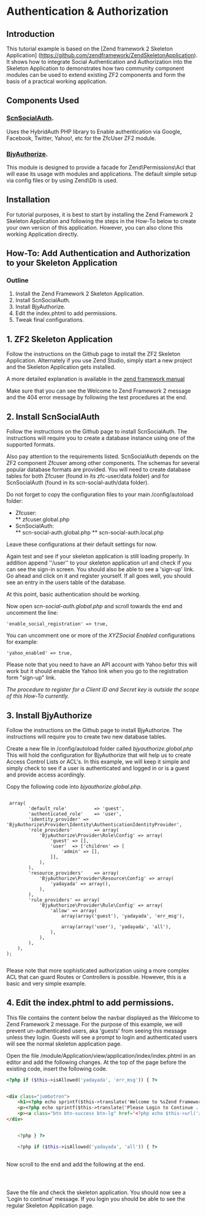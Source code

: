 Authentication & Authorization
==============================

Introduction
------------
This tutorial example is based on the [Zend framework 2 Skeleton Application] (https://github.com/zendframework/ZendSkeletonApplication). It shows how to integrate Social Authentication and Authorization into the Skeleton Application to demonstrates how two community component modules can be used to extend existing ZF2 components and form the basis of a practical working application.

Components Used
---------------
### [ScnSocialAuth](https://github.com/SocalNick/ScnSocialAuth).

Uses the HybridAuth PHP library to Enable authentication via Google, Facebook, Twitter, Yahoo!, etc for the ZfcUser ZF2 module.

### [BjyAuthorize](https://github.com/bjyoungblood/BjyAuthorize).

This module is designed to provide a facade for Zend\Permissions\Acl that will ease its usage with modules and applications. The default simple setup via config files or by using Zend\Db is used.

Installation
------------
For tutorial purposes, it is best to start by installing the Zend Framework 2 Skeleton Application and following the steps in the How-To below to create your own version of this application. However, you can also clone this working Application directly.


How-To: Add Authentication and Authorization to your Skeleton Application
-------------------------------------------------------------------------

### Outline
1. Install the Zend Framework 2 Skeleton Application.
2. Install ScnSocialAuth.
3. Install BjyAuthorize.
4. Edit the index.phtml to add permissions.
5. Tweak final configurations.

## 1. ZF2 Skeleton Application
Follow the instructions on the Github page to install the ZF2 Skeleton Application. Alternately if you use Zend Studio, simply start a new project and the Skeleton Application gets installed. 

A more detailed explanation is available in the [zend framework manual](http://framework.zend.com/manual/current/en/user-guide/skeleton-application.html)

Make sure that you can see the Welcome to Zend Framework 2 message and the 404 error message by following the test procedures at the end.

## 2. Install ScnSocialAuth
Follow the instructions on the Github page to install ScnSocialAuth. The instructions will require you to create a database instance using one of the supported formats. 

Also pay attention to the requirements listed. ScnSocialAuth depends on the ZF2 component Zfcuser among other components. The schemas for several popular database formats are provided. You will need to create database tables for both Zfcuser (found in its zfc-user/data folder) and for ScnSocialAuth (found in its scn-social-auth/data folder).

Do not forget to copy the configuration files to your main /config/autoload folder:
* Zfcuser:         
    ** zfcuser.global.php
* ScnSocialAuth:   
    ** scn-social-auth.global.php
    ** scn-social-auth.local.php
    
Leave these configurations at their default settings for now.

Again test and see if your skeleton application is still loading properly. In addition append ''/user'' to your skeleton application url and check if you can see the sign-in screen. You should also be able to see a 'sign-up' link. Go ahead and click on it and register yourself. If all goes well, you should see an entry in the users table of the database.

At this point, basic authentication should be working.

Now open *scn-social-auth.global.php* and scroll towards the end and uncomment the line:

<pre><code>'enable_social_registration' => true,</code></pre>

You can uncomment one or more of the *XYZSocial Enabled* configurations for example:

<pre><code>'yahoo_enabled' => true,</code></pre>


Please note that you need to have an API account with Yahoo befor this will work but it should enable the Yahoo link when you go to the registration form "sign-up" link.

*The procedure to register for a Client ID and Secret key is outside the scope of this How-To currently.*

## 3. Install BjyAuthorize
Follow the instructions on the Github page to install BjyAuthorize. The instructions will require you to create two new database tables.

Create a new file in /config/autoload folder called *bjyauthorize.global.php* This will hold the configuration for BjyAuthorize that will help us to create Access Control Lists or ACL's. In this example, we will keep it simple and simply check to see if a user is authenticated and logged in or is a guest and provide access acordingly.

Copy the following code into *bjyauthorize.global.php*.

<pre><code>
<?php
return array(
    'bjyauthorize' => array(
        'default_role'          => 'guest',
        'authenticated_role'    => 'user',
        'identity_provider' => 'BjyAuthorize\Provider\Identity\AuthenticationIdentityProvider',
        'role_providers'        => array(
            'BjyAuthorize\Provider\Role\Config' => array(
                'guest' => [],
                'user'  => ['children' => [
                    'admin' => [],
                ]],
            ),                         
        ),
        'resource_providers'    => array(
            'BjyAuthorize\Provider\Resource\Config' => array(
                'yadayada' => array(),
            ),
        ),
        'rule_providers' => array(
            'BjyAuthorize\Provider\Rule\Config' => array(
                'allow' => array(
                    array(array('guest'), 'yadayada', 'err_msg'),
                    
                    array(array('user'), 'yadayada', 'all'),
                ),
            ),
        ),
    ), 
);   
          
</code></pre>

Please note that more sophisticated authorization using a more complex ACL that can guard Routes or Controllers is possible. However, this is a basic and very simple example.

## 4. Edit the index.phtml to add permissions.
This file contains the content below the navbar displayed as the Welcome to Zend Framework 2 message. For the purpose of this example, we will prevent un-authenticated users, aka 'guests' from seeing this message unless they login. Guests will see a prompt to login and authenticated users will see the normal skeleton application page.

Open the file /module/Application/view/application/index/index.phtml in an editor and add the following changes. At the top of the page before the existing code, insert the following code.

```php
<?php if ($this->isAllowed('yadayada', 'err_msg')) { ?>
```    

 
```html

<div class="jumbotron">
    <h1><?php echo sprintf($this->translate('Welcome to %sZend Framework 2%s'), '<span class="zf-green">', '</span>') ?></h1>
    <p><?php echo sprintf($this->translate('Please Login to Continue ... '), '<a href="https://github.com/zendframework/ZendSkeletonApplication" target="_blank">', '</a>', \Zend\Version\Version::VERSION) ?></p>
    <p><a class="btn btn-success btn-lg" href="<?php echo $this->url('zfcuser') ?>" target="_blank"><?php echo $this->translate('Login') ?> &raquo;</a></p>
</div>
```

```php

    <?php } ?>

    <?php if ($this->isAllowed('yadayada', 'all')) { ?>
    
```

Now scroll to the end and add the following at the end.

<pre><code>
    <?php } ?>
</code></pre>

Save the file and check the skeleton application. You should now see a 'Login to continue' message. If you login you should be able to see the regular Skeleton Application page.


